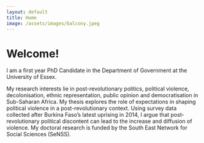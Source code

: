 ```yaml
---
layout: default
title: Home
image: /assets/images/balcony.jpeg
---
```


<!--figure>
  <img src="/assets/images/balcony.jpeg"
  class="background">
</figure-->

# Welcome!

I am a first year PhD Candidate in the Department of Government at the University of Essex. 

<!--figure>
  <img src="/assets/images/samfav.jpeg" class="profile">
</figure-->

My research interests lie in post-revolutionary politics, political violence, decolonisation, ethnic representation, public opinion and democratisation in Sub-Saharan Africa. My thesis explores the role of expectations in shaping political violence in a post-revolutionary context. Using survey data collected after Burkina Faso’s latest uprising in 2014, I argue that post-revolutionary political discontent can lead to the increase and diffusion of violence. My doctoral research is funded by the South East Network for Social Sciences (SeNSS).
